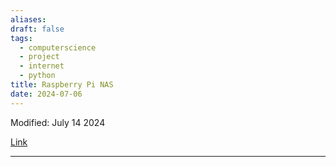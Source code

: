 ```yaml
---
aliases: 
draft: false
tags:
  - computerscience
  - project
  - internet
  - python
title: Raspberry Pi NAS
date: 2024-07-06
---
```

Modified: July 14 2024 

[Link](https://www.youtube.com/watch?v=gyMpI8csWis&t=122s)

-------------------------------------------------------------------------------

